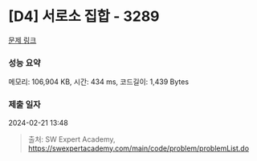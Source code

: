 # [D4] 서로소 집합 - 3289 

[문제 링크](https://swexpertacademy.com/main/code/problem/problemDetail.do?contestProbId=AWBJKA6qr2oDFAWr) 

### 성능 요약

메모리: 106,904 KB, 시간: 434 ms, 코드길이: 1,439 Bytes

### 제출 일자

2024-02-21 13:48



> 출처: SW Expert Academy, https://swexpertacademy.com/main/code/problem/problemList.do
